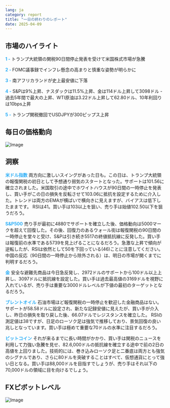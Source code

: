 ```yaml
---
lang: ja
category: report
title: "一日の終わりのレポート"
date: 2025-04-09
---
```



<h2>市場のハイライト</h2>
<strong style="color: #2caef7;">1 - </strong> トランプ大統領の関税90日間停止発表を受けて米国株式市場が急騰

<strong style="color: #2caef7;">2 - </strong> FOMC議事録でインフレ懸念の高まりと慎重な姿勢が明らかに

<strong style="color: #2caef7;">3 - </strong> 南アフリカランドが史上最安値に下落

<strong style="color: #2caef7;">4 - </strong> S&Pは9%上昇、ナスダックは11.5%上昇、金は114ドル上昇して3098ドル - 過去5年間で最大の上昇、WTI原油は3.22ドル上昇して62.80ドル、10年利回りは10bps上昇

<strong style="color: #2caef7;">5 - </strong> トランプ関税撤回でUSDJPYが300ピップス上昇



<h2>毎日の価格動向</h2>
<img src="https://markleighedu.github.io/img/Apr-2025/09-Apr-2025/price.jpg" alt="Image"/>

<h2>洞察</h2>
<strong style="color: #2caef7;">米ドル指数</strong> 両方向に激しいスイングがあった日も。この日は、トランプ大統領の報復関税の初日として予想通り弱気のスタートとなった。サポートは101.56に確立されました。米国取引の途中でホワイトハウスが90日間の一時停止を発表し、買い手がこの日の損失を反転させて103.06に抵抗を設定するために介入した。トレンドは両方のEMAが横ばいで横向きに見えますが、バイアスは低下したままです。 RSIは41。買い手は103以上を狙い、売り手は始値102.50以下を狙うだろう。

<strong style="color: #2caef7;">S&P500</strong> 売り手が最初に4880でサポートを確立した後、価格動向は5000マークを超えて回復した。その後、回復力のあるウォール街は報復関税の90日間の一時停止を堂々と受け、S&Pは引き続き5517の終値抵抗線に反発した。買い手は報復前の水準である5739を見上げることになるだろう。急激な上昇で傾向が逆転したが、RSIは依然として50を下回っている(46)ことに注意してください。中国の反応（90日間の一時停止から除外される）は、明日の市場が開くまでに判明するだろう。

<strong style="color: #2caef7;">金</strong> 安全な避難先商品は今日急反発し、2972ドルのサポートから100ドル以上上昇し、3097ドルに抵抗線を設定した。買い手は過去最高値の3169ドルを視野に入れているが、売り手は重要な3000ドルレベルが下値の最初のターゲットとなるだろう。 

<strong style="color: #2caef7;">ブレントオイル</strong> 石油市場ほど報復関税の一時停止を歓迎した金融商品はない。サポートが58.58ドルに設定され、新たな記録安値に見えたが、買い手が介入し、昨日の損失を取り戻した後、66.07ドルでレジスタンスを確立した。 RSIの測定値は38ですが、日足のローソク足は強気で推移しており、景気回復の良い兆しとなっています。買い手は極めて重要な70ドルの水準に注目するだろう。 

<strong style="color: #2caef7;">ビットコイン</strong> それが来るまでに長い時間がかかり、買い手は関税のニュースを利用して力強い急騰を見せ、82.6,000ドルの抵抗線を確立する途中で前の2日の高値を上回りました。技術的には、巻き込みローソク足と二番底は両方とも強気のシグナルであり、さらに80ドルを突破することはすべて、仮想通貨にとって強い日となる。買い手は88,000ドルを目指すでしょうが、売り手はそれ以下の70,000ドルの領域に目を向けるでしょう。



<h2>FXピボットレベル</h2>
<img src="https://markleighedu.github.io/img/Apr-2025/09-Apr-2025/pivot.jpg" alt="Image"/>